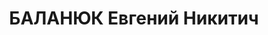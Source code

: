 ---
title: БАЛАНЮК Евгений Никитич
description: "Род. в 1902. \n  Звание: 22.03.1936 - капитан ГБ (Азово-Черноморский\
  \ край). \n  Награды: 25.04.1934 - знак «Почетный работник ВЧК—ОГПУ (XV)». \n  нач.\
  \ Таганрогского ГО УНКВД Азово-Черноморского края, уволен 16.07.1937"
---